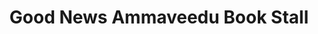 ---
title: "Good News Ammaveedu Book Stall"
url: /8th-mile/good-news-ammaveedu-book-stall/
shop: Bücher
---